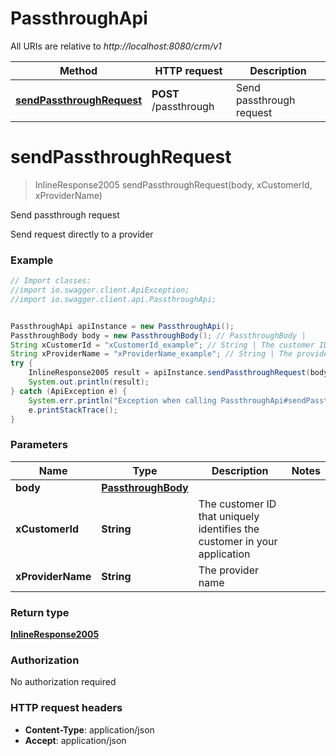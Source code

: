 # PassthroughApi

All URIs are relative to *http://localhost:8080/crm/v1*

Method | HTTP request | Description
------------- | ------------- | -------------
[**sendPassthroughRequest**](PassthroughApi.md#sendPassthroughRequest) | **POST** /passthrough | Send passthrough request

<a name="sendPassthroughRequest"></a>
# **sendPassthroughRequest**
> InlineResponse2005 sendPassthroughRequest(body, xCustomerId, xProviderName)

Send passthrough request

Send request directly to a provider

### Example
```java
// Import classes:
//import io.swagger.client.ApiException;
//import io.swagger.client.api.PassthroughApi;


PassthroughApi apiInstance = new PassthroughApi();
PassthroughBody body = new PassthroughBody(); // PassthroughBody | 
String xCustomerId = "xCustomerId_example"; // String | The customer ID that uniquely identifies the customer in your application
String xProviderName = "xProviderName_example"; // String | The provider name
try {
    InlineResponse2005 result = apiInstance.sendPassthroughRequest(body, xCustomerId, xProviderName);
    System.out.println(result);
} catch (ApiException e) {
    System.err.println("Exception when calling PassthroughApi#sendPassthroughRequest");
    e.printStackTrace();
}
```

### Parameters

Name | Type | Description  | Notes
------------- | ------------- | ------------- | -------------
 **body** | [**PassthroughBody**](PassthroughBody.md)|  |
 **xCustomerId** | **String**| The customer ID that uniquely identifies the customer in your application |
 **xProviderName** | **String**| The provider name |

### Return type

[**InlineResponse2005**](InlineResponse2005.md)

### Authorization

No authorization required

### HTTP request headers

 - **Content-Type**: application/json
 - **Accept**: application/json

